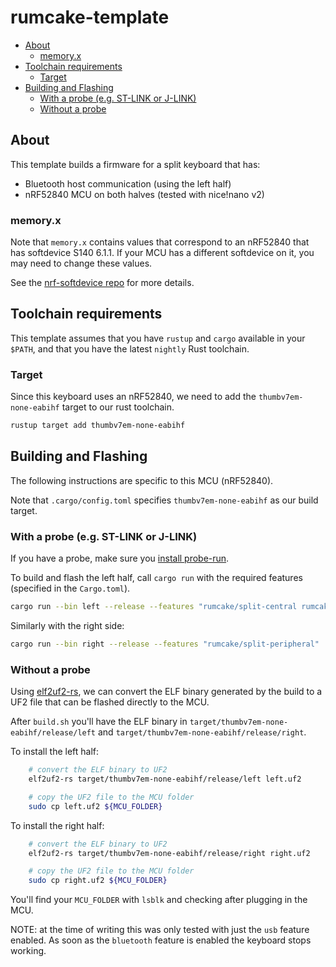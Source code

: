# rumcake-template

<!--toc:start-->
  - [About](#about)
    - [memory.x](#memoryx)
  - [Toolchain requirements](#toolchain-requirements)
    - [Target](#target)
  - [Building and Flashing](#building-and-flashing)
    - [With a probe (e.g. ST-LINK or J-LINK)](#with-a-probe-eg-st-link-or-j-link)
    - [Without a probe](#without-a-probe)
<!--toc:end-->

## About

This template builds a firmware for a split keyboard that has:

- Bluetooth host communication (using the left half)
- nRF52840 MCU on both halves (tested with nice!nano v2)

### memory.x

Note that `memory.x` contains values that correspond to an nRF52840 that has softdevice S140 6.1.1.
If your MCU has a different softdevice on it, you may need to change these values.

See the [nrf-softdevice repo](https://github.com/embassy-rs/nrf-softdevice) for more details.

## Toolchain requirements

This template assumes that you have `rustup` and `cargo` available in your `$PATH`, and that you have the latest `nightly` Rust toolchain.

### Target

Since this keyboard uses an nRF52840, we need to add the `thumbv7em-none-eabihf` target to our rust toolchain.

```bash
rustup target add thumbv7em-none-eabihf
```

## Building and Flashing

The following instructions are specific to this MCU (nRF52840).

Note that `.cargo/config.toml` specifies `thumbv7em-none-eabihf` as our build target.

### With a probe (e.g. ST-LINK or J-LINK)

If you have a probe, make sure you [install probe-run](https://probe.rs/docs/getting-started/installation/).

To build and flash the left half, call `cargo run` with the required features (specified in the `Cargo.toml`).

```bash
cargo run --bin left --release --features "rumcake/split-central rumcake/bluetooth rumcake/usb"
```

Similarly with the right side:

```bash
cargo run --bin right --release --features "rumcake/split-peripheral"
```

### Without a probe

Using [elf2uf2-rs](https://github.com/simmsb/elf2uf2-rs), we can convert the ELF binary generated by the build to a UF2 file that can be flashed directly to the MCU.

After `build.sh` you'll have the ELF binary in `target/thumbv7em-none-eabihf/release/left` and `target/thumbv7em-none-eabihf/release/right`.

To install the left half:

```bash
    # convert the ELF binary to UF2
    elf2uf2-rs target/thumbv7em-none-eabihf/release/left left.uf2

    # copy the UF2 file to the MCU folder
    sudo cp left.uf2 ${MCU_FOLDER}
```

To install the right half:

```bash
    # convert the ELF binary to UF2
    elf2uf2-rs target/thumbv7em-none-eabihf/release/right right.uf2

    # copy the UF2 file to the MCU folder
    sudo cp right.uf2 ${MCU_FOLDER}
```

You'll find your `MCU_FOLDER` with `lsblk` and checking after plugging in the MCU.

NOTE: at the time of writing this was only tested with just the `usb` feature enabled.
As soon as the `bluetooth` feature is enabled the keyboard stops working.
